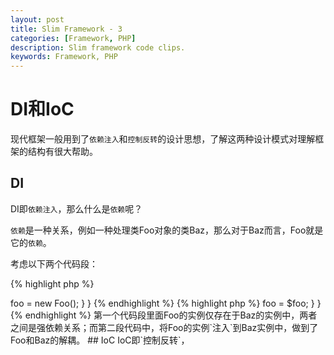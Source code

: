 ```yaml
---
layout: post
title: Slim Framework - 3
categories: [Framework, PHP]
description: Slim framework code clips.
keywords: Framework, PHP
---
```

# DI和IoC

现代框架一般用到了`依赖注入`和`控制反转`的设计思想，了解这两种设计模式对理解框架的结构有很大帮助。

## DI

DI即`依赖注入`，那么什么是`依赖`呢？

`依赖`是一种关系，例如一种处理类Foo对象的类Baz，那么对于Baz而言，Foo就是它的`依赖`。

考虑以下两个代码段：

{% highlight php %}
<?php
class Foo {}

class Baz {
    protected $foo;

    public function __construct() {
        $this->foo = new Foo();
    }
}
{% endhighlight %}

{% highlight php %}
<?php
class Foo {}

class Baz {
    protected $foo;

    public function __construct(Foo $foo) {
        $this->foo = $foo;
    }
}
{% endhighlight %}

第一个代码段里面Foo的实例仅存在于Baz的实例中，两者之间是强依赖关系；而第二段代码中，将Foo的实例`注入`到Baz实例中，做到了Foo和Baz的解耦。

## IoC

IoC即`控制反转`，
